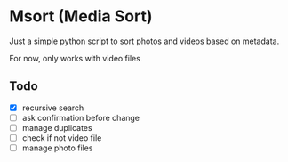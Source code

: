 # Msort (Media Sort)

Just a simple python script to sort photos and videos based on metadata.

For now, only works with video files

## Todo

- [X] recursive search
- [ ] ask confirmation before change
- [ ] manage duplicates
- [ ] check if not video file
- [ ] manage photo files